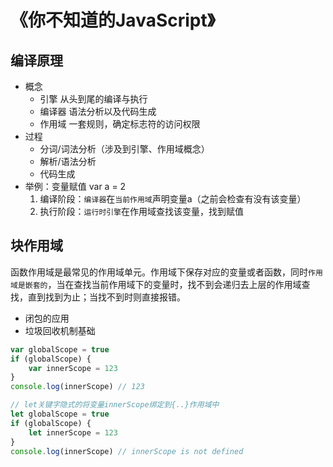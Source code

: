 # 《你不知道的JavaScript》

## 编译原理
* 概念
    * 引擎 从头到尾的编译与执行
    * 编译器 语法分析以及代码生成
    * 作用域 一套规则，确定标志符的访问权限
* 过程
    * 分词/词法分析（涉及到引擎、作用域概念）
    * 解析/语法分析
    * 代码生成
* 举例：变量赋值 var a = 2
    1. 编译阶段：`编译器`在`当前作用域`声明变量a（之前会检查有没有该变量）
    2. 执行阶段：`运行时引擎`在作用域查找该变量，找到赋值

## 块作用域

函数作用域是最常见的作用域单元。作用域下保存对应的变量或者函数，同时`作用域是嵌套的`，当在查找当前作用域下的变量时，找不到会递归去上层的作用域查找，直到找到为止；当找不到时则直接报错。

* 闭包的应用
* 垃圾回收机制基础

``` js
var globalScope = true
if (globalScope) {
    var innerScope = 123
}
console.log(innerScope) // 123
```

``` js
// let关键字隐式的将变量innerScope绑定到{..}作用域中
let globalScope = true
if (globalScope) {
    let innerScope = 123
}
console.log(innerScope) // innerScope is not defined
```